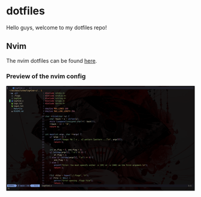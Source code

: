 # dotfiles

Hello guys, welcome to my dotfiles repo!

## Nvim 

The nvim dotfiles can be found [here](https://github.com/rufevean/nvim).

### Preview of the nvim config 

![Preview of my Neovim Configuration](https://github.com/rufevean/dotfiles/blob/main/kan.png)

